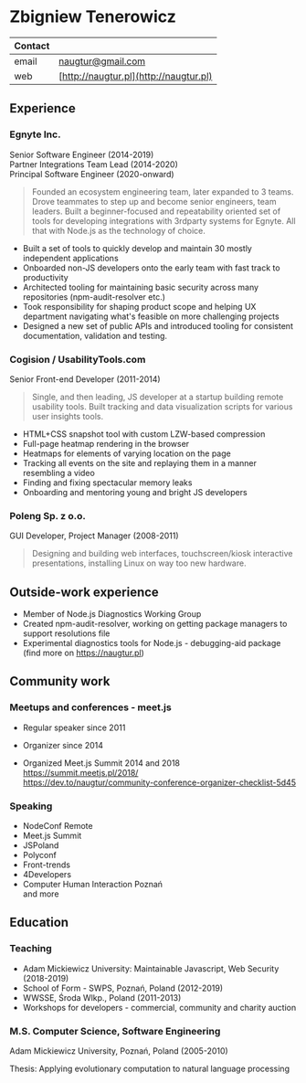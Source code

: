 # Zbigniew Tenerowicz

|  Contact|   |
| --- | --- |
| email | naugtur@gmail.com |
| web | [http://naugtur.pl](http://naugtur.pl) |

## Experience

### Egnyte Inc.
Senior Software Engineer (2014-2019)  
Partner Integrations Team Lead (2014-2020)  
Principal Software Engineer (2020-onward)  

> Founded an ecosystem engineering team, later expanded to 3 teams. Drove teammates to step up and become senior engineers, team leaders. Built a beginner-focused and repeatability oriented set of tools for developing integrations with 3rdparty systems for Egnyte. All that with Node.js as the technology of choice.

- Built a set of tools to quickly develop and maintain 30 mostly independent applications
- Onboarded non-JS developers onto the early team with fast track to productivity
- Architected tooling for maintaining basic security across many repositories (npm-audit-resolver etc.)
- Took responsibility for shaping product scope and helping UX department navigating what's feasible on more challenging projects
- Designed a new set of public APIs and introduced tooling for consistent documentation, validation and testing.

### Cogision / UsabilityTools.com
Senior Front-end Developer (2011-2014)

> Single, and then leading, JS developer at a startup building remote usability tools. Built tracking and data visualization scripts for various user insights tools.

- HTML+CSS snapshot tool with custom LZW-based compression
- Full-page heatmap rendering in the browser
- Heatmaps for elements of varying location on the page
- Tracking all events on the site and replaying them in a manner resembling a video
- Finding and fixing spectacular memory leaks
- Onboarding and mentoring young and bright JS developers
### Poleng Sp. z o.o.
GUI Developer, Project Manager (2008-2011)

> Designing and building web interfaces, touchscreen/kiosk interactive presentations, installing Linux on way too new hardware. 

## Outside-work experience

- Member of Node.js Diagnostics Working Group
- Created npm-audit-resolver, working on getting package managers to support resolutions file
- Experimental diagnostics tools for Node.js - debugging-aid package 
(find more on https://naugtur.pl)

## Community work

### Meetups and conferences - meet.js
* Regular speaker since 2011
* Organizer since 2014

* Organized Meet.js Summit 2014 and 2018  
https://summit.meetjs.pl/2018/  
https://dev.to/naugtur/community-conference-organizer-checklist-5d45  

### Speaking
* NodeConf Remote
* Meet.js Summit
* JSPoland
* Polyconf
* Front-trends
* 4Developers
* Computer Human Interaction Poznań  
and more

## Education

### Teaching
* Adam Mickiewicz University: Maintainable Javascript, Web Security (2018-2019)
* School of Form - SWPS, Poznań, Poland  (2012-2019)
* WWSSE, Środa Wlkp., Poland  (2011-2013)
* Workshops for developers - commercial, community and charity auction

### M.S. Computer Science, Software Engineering
Adam Mickiewicz University, Poznań, Poland (2005-2010)

Thesis: Applying evolutionary computation
to natural language processing
